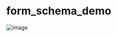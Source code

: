 # form_schema_demo


![image](https://github.com/weihongbin1/form_schema_demo/assets/29483265/e4afe609-f6fe-4a89-ac86-e3d300b57195)
